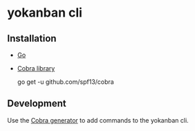 # yokanban cli

## Installation

- [Go](https://golang.org/doc/install)
- [Cobra library](https://github.com/spf13/cobra#readme)


    go get -u github.com/spf13/cobra

## Development

Use the [Cobra generator](https://github.com/spf13/cobra/blob/master/cobra/README.md) to add commands to the yokanban cli.

